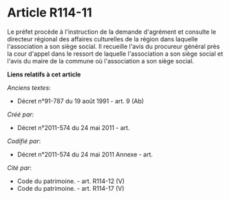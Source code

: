 # Article R114-11

Le préfet procède à l'instruction de la demande d'agrément et consulte le directeur régional des affaires culturelles de la
région dans laquelle l'association a son siège social. Il recueille l'avis du procureur général près la cour d'appel dans le
ressort de laquelle l'association a son siège social et l'avis du maire de la commune où l'association a son siège social.

**Liens relatifs à cet article**

_Anciens textes_:

  - Décret n°91-787 du 19 août 1991 - art. 9 (Ab)

_Créé par_:

  - Décret n°2011-574 du 24 mai 2011  - art.

_Codifié par_:

  - Décret n°2011-574 du 24 mai 2011 Annexe - art.

_Cité par_:

  - Code du patrimoine. - art. R114-12 (V)
  - Code du patrimoine. - art. R114-17 (V)
